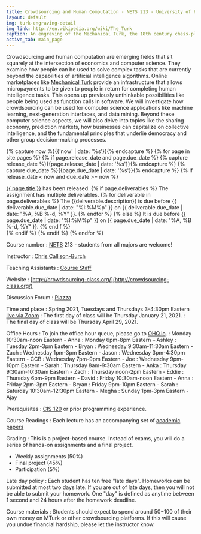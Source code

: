 ```yaml
---
title: Crowdsourcing and Human Computation - NETS 213 - University of Pennsylvania
layout: default
img: turk-engraving-detail
img_link: http://en.wikipedia.org/wiki/The_Turk
caption: An engraving of the Mechanical Turk, the 18th century chess-playing automaton
active_tab: main_page 
---
```


Crowdsourcing and human computation are emerging fields that sit squarely at the intersection of economics and computer science. They examine how people can be used to solve complex tasks that are currently beyond the capabilities of artificial intelligence algorithms. Online marketplaces like [Mechanical Turk](https://www.mturk.com/) provide an infrastructure that allows micropayments to be given to people in return for completing human intelligence tasks. This opens up previously unthinkable possibilities like people being used as function calls in software. We will investigate how crowdsourcing can be used for computer science applications like machine learning, next-generation interfaces, and data mining. Beyond these computer science aspects, we will also delve into topics like the sharing economy, prediction markets, how businesses can capitalize on collective intelligence, and the fundamental principles that underlie democracy and other group decision-making processes.



<!--
<div class="alert alert-success" markdown="1">
[Use this form to rate your classmates' final presentations.](https://docs.google.com/forms/d/e/1FAIpQLSfYqCIPRVv6QKuD6qByilVLGPToMLN4Yr9yMBZfUVC8QYR5sQ/viewform?usp=sf_link)
</div>

<div class="alert alert-success" markdown="1">
[Please complete this end of semester survey.](https://docs.google.com/forms/d/e/1FAIpQLSeUh7fbELbIniQKyZ8DEapNo_7vM9fJiJmRWJCektpK_QEbcQ/viewform?usp=sf_link)
</div>

-->


<!--
<div class="alert alert-info">
<a href="https://docs.google.com/forms/d/e/1FAIpQLSd7Cw_J-dXQqT6mzGR9kZN3u6DSnVaLism2Z84SyyLUdIdbMw/viewform?usp=sf_link">How many jellybeans are in the jar?</a>
</div>

<div class="alert alert-info">
Are you a student who didn't get a permit, but you're still interested in enrolling the course? If so, <a href="https://docs.google.com/forms/d/e/1FAIpQLScHVWrUy3fupHdlaE4MDC5CTzXdq5ZIDrexwN8w6lUUU_AVoQ/viewform?usp=sf_link">please fill out this form</a>.
</div>
-->


<!--

<div class="alert alert-danger">
If you would like free credit on CrowdFlower, please sign up for <a href="https://make.crowdflower.com/users/new">a CrowdFlower account</a> and submit your details on <a href="https://docs.google.com/forms/d/1shp2S5Jl3r5bEx6hT_as8xQJZ5piiy2KRIEYQS_8U74/viewform">this Google form</a> before class on Wednesday. If you do not submit the Google form before Wednesday at 2pm, then you will not receive the free credit from CrowdFlower, and you will have to fund your account with your own money.
</div>

<div class="alert alert-danger" markdown="1">
Did you know you get participation credit for showing up in class?  During class today, we will pass out participation codes that you can enter into [this form](https://docs.google.com/forms/d/14UZWosW5_W_-qDNI8KJ_zUGkiyTO9yuwv7yCkCvuZgQ/viewform) to prove that you were there.
</div>

<div class="alert alert-info">
The first peer grading assignment is due on before class on Monday February 29th.  You will be grading your classmates' company profile videos.  Links to the videos were sent to you an email from nets213@seas.upenn.edu with the subject line "first peer grading assignment".
</div> 


<div class="alert alert-danger" markdown="1">
Did you know you get participation credit for showing up in class?  If you showed up the Friday before Spring break you're awesome and you get extra credit.  Write the code into [this form](https://docs.google.com/forms/d/15Ewt41aGE-muWdJHN6Qt_s8-K5p4Rs7voxvzeo3TQYI/viewform) to prove that you were there.
</div>


<div class="alert alert-info" markdown="1">
The second peer grading assignment is due on before class on Friday, March 25th.  You will be grading your classmates' pitches for their final projects.  Links to the videos were sent to you an email from nets213@seas.upenn.edu with the subject line "Final Project Pitch Peer Review Assignments". You can submit your feedback for the teams through [this form](http://goo.gl/forms/HzwsK9R5t7).
</div> 


<div class="alert alert-success" markdown="1">
Thanks for taking NETS 213!  Please help improve the course for next year by filling out [this Feedback Survey](https://docs.google.com/forms/d/1N926AFAjs97P7pS9rZ_BQeEUKZI1Yl98jfbZy1IuIws/viewform).
</div>

-->




<!-- Display an alert about upcoming homework assignments -->
{% capture now %}{{'now' | date: '%s'}}{% endcapture %}
{% for page in site.pages %}
{% if page.release_date and page.due_date %}
{% capture release_date %}{{page.release_date | date: '%s'}}{% endcapture %}
{% capture due_date %}{{page.due_date | date: '%s'}}{% endcapture %}
{% if release_date < now and due_date >= now %}
<div class="alert alert-info">
<a href="{{page.url}}">{{ page.title }}</a> has been released.  
{% if page.deliverables %}
The assignment has multiple deliverables.
{% for deliverable in page.deliverables %}
The {{deliverable.description}} is due before {{ deliverable.due_date | date: "%I:%M%p" }} on {{ deliverable.due_date | date: "%A, %B %-d, %Y" }}.  
{% endfor %}
{% else %}
It is due before {{ page.due_date | date: "%I:%M%p" }} on {{ page.due_date | date: "%A, %B %-d, %Y" }}.
{% endif %}
</div>
{% endif %}
{% endif %}
{% endfor %}
<!-- End alert for upcoming homework assignments -->


<!--
<div class="alert alert-info" markdown="1">
Check out the [excellent final projects](http://crowdsourcing-class.org/final-projects-2016.html) from last year's class.
</div>
-->


Course number
: [NETS](http://nets.upenn.edu/) 213 - students from all majors are welcome!

Instructor
: [Chris Callison-Burch](http://www.cis.upenn.edu/~ccb/)

Teaching Assistants
: [Course Staff](staff.html) 

Website 
: [http://crowdsourcing-class.org/](http://crowdsourcing-class.org/)

Discussion Forum
: [Piazza](https://piazza.com/upenn/spring2021/nets213)

Time and place
: Spring 2021, Tuesdays and Thursdays 3-4:30pm Eastern [live via Zoom]( https://upenn.zoom.us/j/93824284661?pwd=OUNIQ2czUWRWTEQ3ZkRTU2FKQ3VGUT09)
: The first day of class will be Thursday January 21, 2021.
: The final day of class will be Thursday April 29, 2021.


Office Hours
: To join the office hour queue, please go to [OHQ.io](https://ohq.io/courses/204).
: Monday 10:30am-noon Eastern - Anna
: Monday 6pm-8pm Eastern – Ashley
: Tuesday 2pm-3pm Eastern - Bryan
: Wednesday 9:30am-11:30am Eastern - Zach
: Wednesday 1pm-3pm Eastern - Jason
: Wednesday 3pm-4:30pm Eastern - CCB
: Wednesday 7pm-9pm Eastern - Joe
: Wednesday 9pm-10pm Eastern - Sarah
: Thursday 8am-9:30am Eastern - Anka
: Thursday 9:30am-10:30am Eastern - Zach
: Thursday noon-2pm Eastern - Eddie
: Thursday 6pm-9pm Eastern - David
: Friday 10:30am-noon Eastern - Anna
: Friday 2pm-3pm Eastern - Bryan
: Friday 9pm-10pm Eastern - Sarah
: Saturday 10:30am-12:30pm Eastern - Megha
: Sunday 1pm-3pm Eastern - Ajay


Prerequisites
: [CIS 120](http://www.seas.upenn.edu/~cis120/) or prior programming experience.

Course Readings
: Each lecture has an accompanying set of [academic papers](lectures.html)

Grading
: This is a project-based course.  Instead of exams, you will do a series of hands-on assignments and a final project.  

* Weekly assignments (50%)
* Final project (45%)
* Participation (5%)


<!-- old grading 
This is a project-based course.  Instead of exams, you will do a series of hands-on assignments and a final project.  

* Weekly assignments (45%)
* Final project (45%)
* Peer grading (5%)
* Participation (5%)
-->

Late day policy
: Each student has ten free "late days". Homeworks can be submitted at most two days late. If you are out of late days, then you will not be able to submit your homework. One "day" is defined as anytime between 1 second and 24 hours after the homework deadline. 
<!--
: Each student has five free "late days". Homeworks can be submitted at most two days late. If you are out of late days, then you will not be able to submit your homework. One "day" is defined as anytime between 1 second and 24 hours after the homework deadline. The intent of the late day policy it to allow you to take extra time due to unforseen circumstances like illnesses or family emergencies, and for forseeable interruptions like on campus interviewing and religious holidays. You do not need to ask permission to use your late days. No additional late days are granted.
-->


Course materials
: Students should expect to spend around $50-$100 of their own money on MTurk or other crowdsourcing platforms.  If this will cause you undue financial hardship, please let the instructor know.

